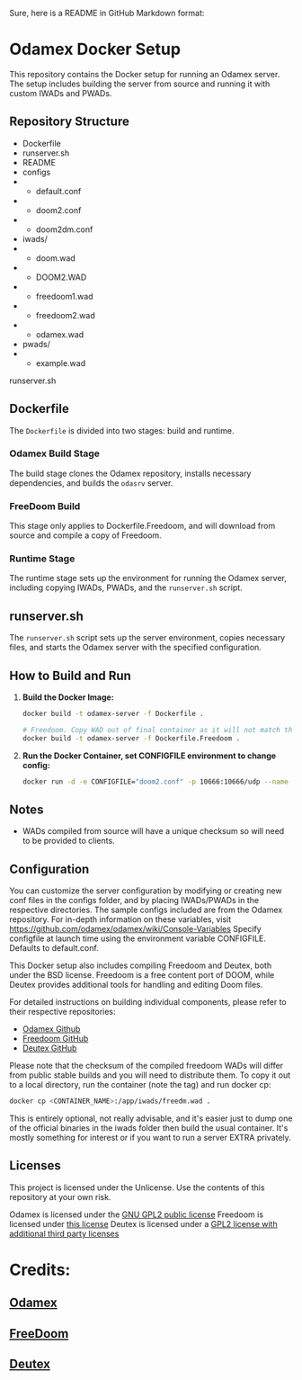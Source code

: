 Sure, here is a README in GitHub Markdown format:

# Odamex Docker Setup

This repository contains the Docker setup for running an Odamex server. The setup includes building the server from source and running it with custom IWADs and PWADs.

## Repository Structure

- Dockerfile
- runserver.sh
- README
- configs
- - default.conf
- - doom2.conf
- - doom2dm.conf
- iwads/
- - doom.wad
- - DOOM2.WAD
- - freedoom1.wad
- - freedoom2.wad
- - odamex.wad
- pwads/
- - example.wad

runserver.sh

## Dockerfile

The `Dockerfile` is divided into two stages: build and runtime.

### Odamex Build Stage

The build stage clones the Odamex repository, installs necessary dependencies, and builds the `odasrv` server.

### FreeDoom Build

This stage only applies to Dockerfile.Freedoom, and will download from source and compile a copy of Freedoom.

### Runtime Stage

The runtime stage sets up the environment for running the Odamex server, including copying IWADs, PWADs, and the `runserver.sh` script.

## runserver.sh

The `runserver.sh` script sets up the server environment, copies necessary files, and starts the Odamex server with the specified configuration.

## How to Build and Run

1. **Build the Docker Image:**

   ```sh
   docker build -t odamex-server -f Dockerfile .
   ```

   ```sh
   # Freedoom. Copy WAD out of final container as it will not match the hashsums of pre-existing binaries.
   docker build -t odamex-server -f Dockerfile.Freedoom .
   ```
   

2. **Run the Docker Container, set CONFIGFILE environment to change config:**

   ```sh
   docker run -d -e CONFIGFILE="doom2.conf" -p 10666:10666/udp --name odamex-server odamex-server
   ```

## Notes
- WADs compiled from source will have a unique checksum so will need to be provided to clients.

## Configuration

You can customize the server configuration by modifying or creating new conf files in the configs folder, and by placing IWADs/PWADs in the respective directories.
The sample configs included are from the Odamex repository. For in-depth information on these variables, visit https://github.com/odamex/odamex/wiki/Console-Variables
Specify configfile at launch time using the environment variable CONFIGFILE. Defaults to default.conf.

This Docker setup also includes compiling Freedoom and Deutex, both under the BSD license. Freedoom is a free content port of DOOM, while Deutex provides additional tools for handling and editing Doom files.

For detailed instructions on building individual components, please refer to their respective repositories:

- [Odamex Github](https://github.com/odamex/odamex.git)
- [Freedoom GitHub](https://github.com/freedoom/freedoom)
- [Deutex GitHub](https://github.com/Doom-Utils/deutex)

Please note that the checksum of the compiled freedoom WADs will differ from public stable builds and you will need to distribute them.
To copy it out to a local directory, run the container (note the tag) and run docker cp:
```sh
docker cp <CONTAINER_NAME>:/app/iwads/freedm.wad .
```

This is entirely optional, not really advisable, and it's easier just to dump one of the official binaries in the iwads folder then build the usual container.
It's mostly something for interest or if you want to run a server EXTRA privately.

## Licenses

This project is licensed under the  Unlicense. Use the contents of this repository at your own risk. 

Odamex is licensed under the [GNU GPL2 public license](https://github.com/odamex/odamex/blob/stable/LICENSE) 
Freedoom is licensed under [this license](https://github.com/freedoom/freedoom/blob/master/COPYING.adoc)
Deutex is licensed under a [GPL2 license with additional third party licenses](https://github.com/Doom-Utils/deutex/blob/master/LICENSE)

# Credits:
## [Odamex](https://github.com/odamex/odamex/blob/stable/MAINTAINERS)
## [FreeDoom](https://github.com/freedoom/freedoom/blob/master/CREDITS)
## [Deutex](https://github.com/Doom-Utils/deutex/blob/master/AUTHORS)